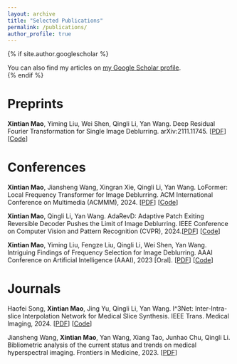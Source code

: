 ```yaml
---
layout: archive
title: "Selected Publications"
permalink: /publications/
author_profile: true
---
```


{% if site.author.googlescholar %}
  <div class="wordwrap">You can also find my articles on <a href="{{site.author.googlescholar}}">my Google Scholar profile</a>.</div>
{% endif %}

<br />

# Preprints
**Xintian Mao**, Yiming Liu, Wei Shen, Qingli Li, Yan Wang. Deep Residual Fourier Transformation for Single Image Deblurring. arXiv:2111.11745. [[PDF](https://arxiv.org/abs/2111.11745v1)] [[Code](https://github.com/INVOKERer/DeepRFT)]

# Conferences
**Xintian Mao**, Jiansheng Wang, Xingran Xie, Qingli Li, Yan Wang. LoFormer: Local Frequency Transformer for Image Deblurring. ACM International Conference on Multimedia (ACMMM), 2024. [[PDF]()] [[Code](https://github.com/INVOKERer/LoFormer)]

**Xintian Mao**, Qingli Li, Yan Wang. AdaRevD: Adaptive Patch Exiting Reversible Decoder Pushes the Limit of Image Deblurring. IEEE Conference on Computer Vision and Pattern Recognition (CVPR), 2024.​ [[PDF](https://openaccess.thecvf.com/content/CVPR2024/html/Mao_AdaRevD_Adaptive_Patch_Exiting_Reversible_Decoder_Pushes_the_Limit_of_CVPR_2024_paper.html)] [[Code](https://github.com/INVOKERer/AdaRevD)]

**Xintian Mao**, Yiming Liu, Fengze Liu, Qingli Li, Wei Shen, Yan Wang. Intriguing Findings of Frequency Selection for Image Deblurring. AAAI Conference on Artificial Intelligence (AAAI), 2023 [Oral].​ [[PDF](https://ojs.aaai.org/index.php/AAAI/article/view/25281)] [[Code](https://github.com/INVOKERer/DeepRFT/tree/AAAI2023)]

# Journals
Haofei Song, **Xintian Mao**, Jing Yu, Qingli Li, Yan Wang. I^3Net: Inter-Intra-slice Interpolation Network for Medical Slice Synthesis. IEEE Trans. Medical Imaging, 2024. [[PDF](https://ieeexplore.ieee.org/abstract/document/10508991/)] [[Code](https://github.com/DeepMed-Lab-ECNU/Medical-Image-Reconstruction)]

Jiansheng Wang, **Xintian Mao**, Yan Wang, Xiang Tao, Junhao Chu, Qingli Li. Bibliometric analysis of the current status and trends on medical hyperspectral imaging. Frontiers in Medicine, 2023. [[PDF](https://www.sciencedirect.com/science/article/pii/S0030399223002244)]

